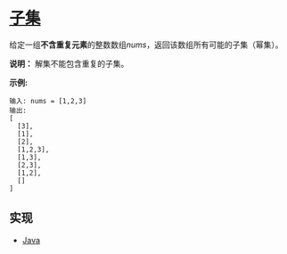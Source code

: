 # [子集](https://leetcode-cn.com/problems/subsets/)

给定一组**不含重复元素**的整数数组*nums*，返回该数组所有可能的子集（幂集）。

**说明：** 解集不能包含重复的子集。

**示例:**

```
输入: nums = [1,2,3]
输出:
[
  [3],
  [1],
  [2],
  [1,2,3],
  [1,3],
  [2,3],
  [1,2],
  []
]
```

## 实现

- [Java](https://github.com/pojozhang/playground/blob/master/solutions/java/src/main/java/playground/algorithm/Subsets.java)
